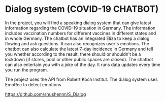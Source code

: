 # Dialog system (COVID-19 CHATBOT)

In the project, you will find a speaking dialog system that can give latest information regarding the COVID-19 situation in Germany. 
The information includes vaccination numbers for different vaccines in different states and in whole Germany. 
The chatbot has an integrated Eliza to keep a dialog flowing and ask questions. 
It can also recognizes user's emotions. 
The chatbot can also calculate the latest 7-day incidence in Germany and tell you whether according to the result, there should or shouldn't be a lockdown (if stores, pool or other public spaces are closed). 
The chatbot can also entertain you with a joke of the day. 
It runs data updates every time you run the program. 

The project uses the API from Robert Koch Institut. 
The dialog system uses EmoRec to detect emotions. 

https://github.com/shushennn/S_Dialog


